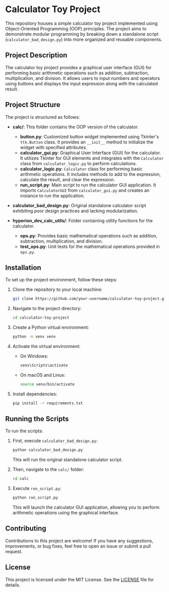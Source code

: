# Calculator Toy Project

This repository houses a simple calculator toy project implemented using Object-Oriented Programming (OOP) principles. The project aims to demonstrate modular programming by breaking down a standalone script (`calculator_bad_design.py`) into more organized and reusable components.

## Project Description

The calculator toy project provides a graphical user interface (GUI) for performing basic arithmetic operations such as addition, subtraction, multiplication, and division. It allows users to input numbers and operators using buttons and displays the input expression along with the calculated result.

## Project Structure

The project is structured as follows:

- **calc/**: This folder contains the OOP version of the calculator.
  - **button.py**: Customized button widget implemented using Tkinter's `ttk.Button` class. It provides an `__init__` method to initialize the widget with specified attributes.
  - **calculator_gui.py**: Graphical User Interface (GUI) for the calculator. It utilizes Tkinter for GUI elements and integrates with the `Calculator` class from `calculator_logic.py` to perform calculations.
  - **calculator_logic.py**: `Calculator` class for performing basic arithmetic operations. It includes methods to add to the expression, calculate the result, and clear the expression.
  - **run_script.py**: Main script to run the calculator GUI application. It imports `CalculatorGUI` from `calculator_gui.py` and creates an instance to run the application.

- **calculator_bad_design.py**: Original standalone calculator script exhibiting poor design practices and lacking modularization.

- **hyperion_dev_calc_utils/**: Folder containing utility functions for the calculator.
  - **ops.py**: Provides basic mathematical operations such as addition, subtraction, multiplication, and division.
  - **test_ops.py**: Unit tests for the mathematical operations provided in `ops.py`.

## Installation

To set up the project environment, follow these steps:

1. Clone the repository to your local machine:

   ```bash
   git clone https://github.com/your-username/calculator-toy-project.git
   ```

2. Navigate to the project directory:

   ```bash
   cd calculator-toy-project
   ```

3. Create a Python virtual environment:

   ```bash
   python -m venv venv
   ```

4. Activate the virtual environment:

   - On Windows:

     ```bash
     venv\Scripts\activate
     ```

   - On macOS and Linux:

     ```bash
     source venv/bin/activate
     ```

5. Install dependencies:

   ```bash
   pip install -r requirements.txt
   ```

## Running the Scripts

To run the scripts:

1. First, execute `calculator_bad_design.py`:

   ```bash
   python calculator_bad_design.py
   ```

   This will run the original standalone calculator script.

2. Then, navigate to the `calc/` folder:

   ```bash
   cd calc
   ```

3. Execute `run_script.py`:

   ```bash
   python run_script.py
   ```

   This will launch the calculator GUI application, allowing you to perform arithmetic operations using the graphical interface.

## Contributing

Contributions to this project are welcome! If you have any suggestions, improvements, or bug fixes, feel free to open an issue or submit a pull request.

## License

This project is licensed under the MIT License. See the [LICENSE](LICENSE) file for details.